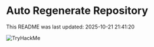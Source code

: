 # Auto Regenerate Repository

This README was last updated: 2025-10-21 21:41:20

 ![TryHackMe](https://tryhackme.com/badge/533634)